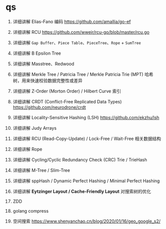 # qs

1. 详细讲解 Elias-Fano 编码
   https://github.com/amallia/go-ef
2. 详细讲解 RCU
   https://github.com/wweir/rcu-go/blob/master/rcu.go
3. 详细讲解 `Gap Buffer`、`Piece Table`、`PieceTree`、`Rope` + `SumTree`

4. 详细讲解 B Epsilon Tree
5. 详细讲解 Masstree、Redwood
6. 详细讲解 Merkle Tree / Patricia Tree / Merkle Patricia Trie (MPT)
   哈希树，用来快速校验数据完整性或差异
7. 详细讲解 Z-Order (Morton Order) / Hilbert Curve 索引
8. 详细讲解 CRDT (Conflict-Free Replicated Data Types)
   https://github.com/neurodrone/crdt
9. 详细讲解 Locality-Sensitive Hashing (LSH)
   https://github.com/ekzhu/lsh
10. 详细讲解 Judy Arrays
11. 详细讲解 RCU (Read-Copy-Update) / Lock-Free / Wait-Free 相关数据结构
12. 详细讲解 Rope
13. 详细讲解 Cycling/Cyclic Redundancy Check (CRC) Trie / TrieHash
14. 详细讲解 M-Tree / Slim-Tree
15. 详细讲解 sppHash / Dynamic Perfect Hashing / Minimal Perfect Hashing
16. 详细讲解 **Eytzinger Layout / Cache-Friendly Layout** 对搜索树的优化
17. ZDD
18. golang compress
19. 空间搜索
    https://www.shenyanchao.cn/blog/2020/01/16/geo_google_s2/
